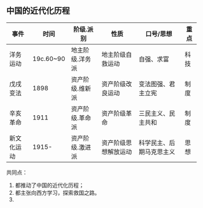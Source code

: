 ## 中国的近代化历程

| 事件    | 时间        | 阶级.派别    | 性质         | 口号/思想        | 重点  |
| ----- | --------- | -------- | ---------- | ------------ | --- |
| 洋务运动  | 19c.60~90 | 地主阶级.洋务派 | 地主阶级自救运动   | 自强、求富        | 科技  |
| 戊戌变法  | 1898      | 资产阶级.维新派 | 资产阶级改良运动   | 变法图强、君主立宪    | 制度  |
| 辛亥革命  | 1911      | 资产阶级.革命派 | 资产阶级革命     | 三民主义、民主共和    | 制度  |
| 新文化运动 | 1915-     | 资产阶级.激进派 | 资产阶级思想解放运动 | 科学民主、后期马克思主义 | 思想  |
共同点：
1. 都推动了中国的近代化历程；
2. 都主张向西方学习，探索救国之路。
3. 